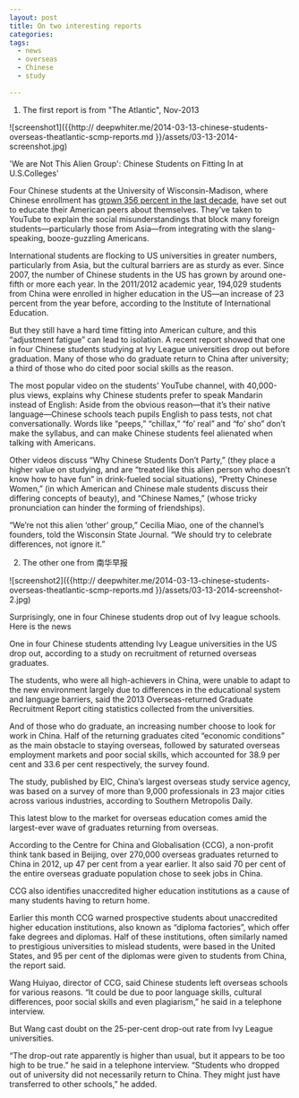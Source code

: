 ```yaml
---
layout: post
title: On two interesting reports
categories: 
tags:
  - news
  - overseas
  - Chinese
  - study
  
---
```



1. The first report is from "The Atlantic", Nov-2013


![screenshot1]({{http:// deepwhiter.me/2014-03-13-chinese-students-overseas-theatlantic-scmp-reports.md }}/assets/03-13-2014-screenshot.jpg)


'We are Not This Alien Group': Chinese Students on Fitting In at U.S.Colleges'

Four Chinese students at the University of Wisconsin-Madison, where Chinese enrollment has [grown 356 percent in the last decade](http://host.madison.com/wsj/news/local/education/university/chinese-students-at-uw-madison-take-to-youtube-to-explain/article_24c670a6-d906-5327-89be-e3414d5107c8.html), have set out to educate their American peers about themselves. They’ve taken to YouTube to explain the social misunderstandings that block many foreign students—particularly those from Asia—from integrating with the slang-speaking, booze-guzzling Americans.

International students are flocking to US universities in greater numbers, particularly from Asia, but the cultural barriers are as sturdy as ever. Since 2007, the number of Chinese students in the US has grown by around one-fifth or more each year. In the 2011/2012 academic year, 194,029 students from China were enrolled in higher education in the US—an increase of 23 percent from the year before, according to the Institute of International Education.
 
But they still have a hard time fitting into American culture, and this “adjustment fatigue” can lead to isolation. A recent report showed that one in four Chinese students studying at Ivy League universities drop out before graduation. Many of those who do graduate return to China after university; a third of those who do cited poor social skills as the reason.
 
The most popular video on the students’ YouTube channel, with 40,000-plus views, explains why Chinese students prefer to speak Mandarin instead of English: Aside from the obvious reason—that it’s their native language—Chinese schools teach pupils English to pass tests, not chat conversationally. Words like “peeps,” “chillax,” “fo’ real” and “fo’ sho” don’t make the syllabus, and can make Chinese students feel alienated when talking with Americans.


Other videos discuss “Why Chinese Students Don’t Party,” (they place a higher value on studying, and are “treated like this alien person who doesn’t know how to have fun” in drink-fueled social situations), “Pretty Chinese Women,” (in which American and Chinese male students discuss their differing concepts of beauty), and “Chinese Names,” (whose tricky pronunciation can hinder the forming of friendships).
 
“We’re not this alien ‘other’ group,” Cecilia Miao, one of the channel’s founders, told the Wisconsin State Journal. “We should try to celebrate differences, not ignore it.”




2. The other one from 南华早报

![screenshot2]({{http:// deepwhiter.me/2014-03-13-chinese-students-overseas-theatlantic-scmp-reports.md }}/assets/03-13-2014-screenshot-2.jpg)


Surprisingly, one in four Chinese students drop out of Ivy league schools. Here is the news

One in four Chinese students attending Ivy League universities in the US drop out, according to a study on recruitment of returned overseas graduates.

The students, who were all high-achievers in China, were unable to adapt to the new environment largely due to differences in the educational system and language barriers, said the 2013 Overseas-returned Graduate Recruitment Report citing statistics collected from the universities.

And of those who do graduate, an increasing number choose to look for work in China. Half of the returning graduates cited “economic conditions” as the main obstacle to staying overseas, followed by saturated overseas employment markets and poor social skills, which accounted for 38.9 per cent and 33.6 per cent respectively, the survey found.

The study, published by EIC, China’s largest overseas study service agency, was based on a survey of more than 9,000 professionals in 23 major cities across various industries, according to Southern Metropolis Daily. 

This latest blow to the market for overseas education comes amid the largest-ever wave of graduates returning from overseas.

According to the Centre for China and Globalisation (CCG), a non-profit think tank based in Beijing, over 270,000 overseas graduates returned to China in 2012, up 47 per cent from a year earlier. It also said 70 per cent of the entire overseas graduate population chose to seek jobs in China.  

CCG also identifies unaccredited higher education institutions as a cause of many students having to return home.

Earlier this month CCG warned prospective students about unaccredited higher education institutions, also known as “diploma factories”, which offer fake degrees and diplomas. Half of these institutions, often similarly named to prestigious universities to mislead students, were based in the United States, and 95 per cent of the diplomas were given to students from China, the report said.

Wang Huiyao, director of CCG, said Chinese students left overseas schools for various reasons. “It could be due to poor language skills, cultural differences, poor social skills and even plagiarism,” he said in a telephone interview.

But Wang cast doubt on the 25-per-cent drop-out rate from Ivy League universities.

“The drop-out rate apparently is higher than usual, but it appears to be too high to be true.” he said in a telephone interview. “Students who dropped out of university did not necessarily return to China. They might just have transferred to other schools,” he added.